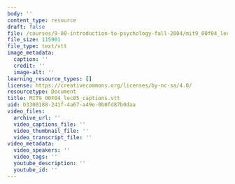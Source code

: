 ```yaml
---
body: ''
content_type: resource
draft: false
file: /courses/9-00-introduction-to-psychology-fall-2004/mit9_00f04_lec05_captions.vtt
file_size: 115901
file_type: text/vtt
image_metadata:
  caption: ''
  credit: ''
  image-alt: ''
learning_resource_types: []
license: https://creativecommons.org/licenses/by-nc-sa/4.0/
resourcetype: Document
title: MIT9_00F04_lec05_captions.vtt
uid: b3300188-241f-4a67-a49e-0b0fd87b0daa
video_files:
  archive_url: ''
  video_captions_file: ''
  video_thumbnail_file: ''
  video_transcript_file: ''
video_metadata:
  video_speakers: ''
  video_tags: ''
  youtube_description: ''
  youtube_id: ''
---
```

